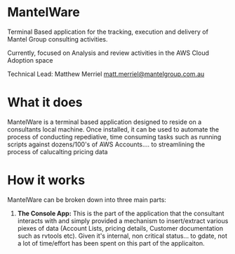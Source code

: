 # MantelWare
Terminal Based application for the tracking, execution and delivery of Mantel Group consulting activities.

Currently, focused on Analysis and review activities in the AWS Cloud Adoption space

Technical Lead: Matthew Merriel <matt.merriel@mantelgroup.com.au>

# What it does
MantelWare is a terminal based application designed to reside on a consultants local machine. Once installed, it can be used to automate the process of conducting repediative, time consuming tasks such as running scripts against dozens/100's of AWS Accounts.... to streamlining the process of calucalting pricing data

# How it works
MantelWare can be broken down into three main parts:
1. **The Console App:** This is the part of the application that the consultant interacts with and simply provided a mechanism to insert/extract various piexes of data (Account Lists, pricing details, Customer documentation such as rvtools etc). Given it's internal, non critical status... to gdate, not a lot of time/effort has been spent on this part of the applicaiton.
